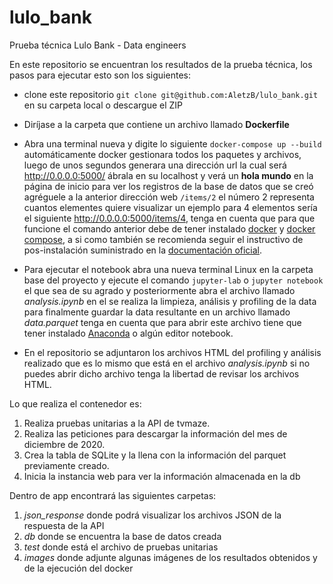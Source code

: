 # lulo_bank
Prueba técnica Lulo Bank - Data engineers

En este repositorio se encuentran los resultados de la prueba técnica, los pasos para ejecutar esto son los siguientes:
* clone este repositorio ```git clone git@github.com:AletzB/lulo_bank.git``` en su carpeta local o descargue el ZIP 

* Diríjase a la carpeta que contiene un archivo llamado **Dockerfile**

* Abra una terminal nueva y digite lo siguiente ```docker-compose up --build``` automáticamente docker gestionara todos los paquetes y archivos, luego de unos segundos generara una dirección url la cual será  http://0.0.0.0:5000/ ábrala en su localhost y verá un **hola mundo** en la página de inicio para ver los registros de la base de datos que se creó agréguele a la anterior dirección web ```/items/2``` el número 2 representa cuantos elementes quiere visualizar un ejemplo para 4 elementos sería el siguiente  http://0.0.0.0:5000/items/4, tenga en cuenta que para que funcione el comando anterior debe de tener instalado [docker](https://docs.docker.com/engine/install/ubuntu/) y [docker compose](https://docs.docker.com/compose/install/), a si como también se recomienda seguir el instructivo de pos-instalación suministrado en la [documentación oficial](https://docs.docker.com/engine/install/linux-postinstall/).

* Para ejecutar el notebook abra una nueva terminal Linux en la carpeta base del proyecto y ejecute el comando ```jupyter-lab``` o ```jupyter notebook``` el que sea de su agrado y posteriormente abra el archivo llamado *analysis.ipynb* en el se realiza la limpieza, análisis y profiling de la data para finalmente guardar la data resultante en un archivo llamado *data.parquet* tenga en cuenta que para abrir este archivo tiene que tener instalado [Anaconda](https://www.anaconda.com/) o algún editor notebook.

* En el repositorio se adjuntaron los archivos HTML del profiling y análisis realizado que es lo mismo que está en el archivo *analysis.ipynb* si no puedes abrir dicho archivo tenga la libertad de revisar los archivos HTML.


Lo que realiza el contenedor es: 
  1. Realiza pruebas unitarias a la API de tvmaze. 
  2. Realiza las peticiones para descargar la información del mes de diciembre de 2020. 
  3. Crea la tabla de SQLite y la llena con la información del parquet previamente creado. 
  4. Inicia la instancia web para ver la información almacenada en la db

Dentro de app encontrará las siguientes carpetas:
  1. *json_response* donde podrá visualizar los archivos JSON de la respuesta de la API
  2. *db* donde se encuentra la base de datos creada
  3. *test* donde está el archivo de pruebas unitarias
  4. *images* donde adjunte algunas imágenes de los resultados obtenidos y de la ejecución del docker
